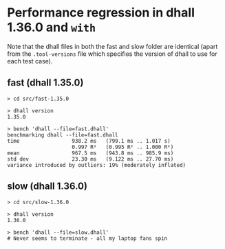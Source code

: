 # Performance regression in dhall 1.36.0 and `with`

Note that the dhall files in both the fast and slow folder are identical (apart from the `.tool-versions` file which specifies the version of dhall to use for each test case).

## fast (dhall 1.35.0)

```shell
> cd src/fast-1.35.0

> dhall version
1.35.0

> bench 'dhall --file=fast.dhall'
benchmarking dhall --file=fast.dhall
time                 938.2 ms   (799.1 ms .. 1.017 s)
                     0.997 R²   (0.995 R² .. 1.000 R²)
mean                 967.5 ms   (943.8 ms .. 985.9 ms)
std dev              23.30 ms   (9.122 ms .. 27.70 ms)
variance introduced by outliers: 19% (moderately inflated)
```

## slow (dhall 1.36.0)

```shell
> cd src/slow-1.36.0

> dhall version
1.36.0

> bench 'dhall --file=slow.dhall'
# Never seems to terminate - all my laptop fans spin
```
